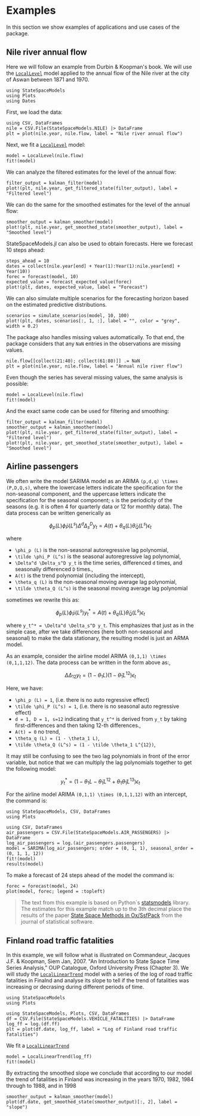 # Examples

In this section we show examples of applications and use cases of the package.

## Nile river annual flow

Here we will follow an example from Durbin & Koopman's book. We will use the [`LocalLevel`](@ref) model applied to the annual flow of the Nile river at the city of Aswan between 1871 and 1970.

```@setup nile
using StateSpaceModels
using Plots
using Dates
```

First, we load the data:

```@example nile
using CSV, DataFrames
nile = CSV.File(StateSpaceModels.NILE) |> DataFrame
plt = plot(nile.year, nile.flow, label = "Nile river annual flow")
```

Next, we fit a [`LocalLevel`](@ref) model:

```@example nile
model = LocalLevel(nile.flow)
fit!(model)
```

We can analyze the filtered estimates for the level of the annual flow:

```@example nile
filter_output = kalman_filter(model)
plot!(plt, nile.year, get_filtered_state(filter_output), label = "Filtered level")
```

We can do the same for the smoothed estimates for the level of the annual flow:

```@example nile
smoother_output = kalman_smoother(model)
plot!(plt, nile.year, get_smoothed_state(smoother_output), label = "Smoothed level")
```

StateSpaceModels.jl can also be used to obtain forecasts. Here we forecast 10 steps ahead:

```@example nile
steps_ahead = 10
dates = collect(nile.year[end] + Year(1):Year(1):nile.year[end] + Year(10))
forec = forecast(model, 10)
expected_value = forecast_expected_value(forec)
plot!(plt, dates, expected_value, label = "Forecast")
```

We can also simulate multiple scenarios for the forecasting horizon based on the estimated predictive distributions.

```@example nile
scenarios = simulate_scenarios(model, 10, 100)
plot!(plt, dates, scenarios[:, 1, :], label = "", color = "grey", width = 0.2)
```

The package also handles missing values automatically. To that end, the package considers that any `NaN` entries in the observations are missing values.

```@example nile
nile.flow[[collect(21:40); collect(61:80)]] .= NaN
plt = plot(nile.year, nile.flow, label = "Annual nile river flow")
```

Even though the series has several missing values, the same analysis is possible:

```@example nile
model = LocalLevel(nile.flow)
fit!(model)
```

And the exact same code can be used for filtering and smoothing:

```@example nile
filter_output = kalman_filter(model)
smoother_output = kalman_smoother(model)
plot!(plt, nile.year, get_filtered_state(filter_output), label = "Filtered level")
plot!(plt, nile.year, get_smoothed_state(smoother_output), label = "Smoothed level")
```

## Airline passengers

We often write the model SARIMA model as an ARIMA ``(p,d,q) \times (P,D,Q,s)``, where the lowercase letters indicate the specification for the non-seasonal component, and the uppercase letters indicate the specification for the seasonal component; ``s`` is the periodicity of the seasons (e.g. it is often 4 for quarterly data or 12 for monthly data). The data process can be written generically as

```math
\begin{equation}
    \phi_p (L) \tilde \phi_P (L^s) \Delta^d \Delta_s^D y_t = A(t) + \theta_q (L) \tilde \theta_Q (L^s) \epsilon_t
\end{equation}
```

where
 * ``\phi_p (L)`` is the non-seasonal autoregressive lag polynomial,
 * ``\tilde \phi_P (L^s)`` is the seasonal autoregressive lag polynomial,
 * ``\Delta^d \Delta_s^D y_t`` is the time series, differenced ``d`` times, and seasonally differenced ``D`` times.,
 * ``A(t)`` is the trend polynomial (including the intercept),
 * ``\theta_q (L)`` is the non-seasonal moving average lag polynomial,
 * ``\tilde \theta_Q (L^s)`` is the seasonal moving average lag polynomial

sometimes we rewrite this as:

```math
\begin{equation}
    \phi_p (L) \tilde \phi_P (L^s) y_t^* = A(t) + \theta_q (L) \tilde \theta_Q (L^s) \epsilon_t
\end{equation}
```

where ``y_t^* = \Delta^d \Delta_s^D y_t``. This emphasizes that just as in the simple case, after we take differences (here both non-seasonal and seasonal) to make the data stationary, the resulting model is just an ARMA model.

As an example, consider the airline model ARIMA ``(0,1,1) \times (0,1,1,12)``. The data process can be written in the form above as:,

```math
\begin{equation}
    \Delta \Delta_{12} y_t = (1 - \theta_1 L) (1 - \tilde \theta_1 L^{12}) \epsilon_t
\end{equation}
```

Here, we have:

 * ``\phi_p (L) = 1``, (i.e. there is no auto regressive effect)
 * ``\tilde \phi_P (L^s) = 1``, (i.e. there is no seasonal auto regressive effect)
 * ``d = 1, D = 1, s=12`` indicating that ``y_t^*`` is derived from ``y_t`` by taking first-differences and then taking 12-th differences.,
 * ``A(t) = 0`` no trend,
 * ``\theta_q (L) = (1 - \theta_1 L)``,
 * ``\tilde \theta_Q (L^s) = (1 - \tilde \theta_1 L^{12})``,

It may still be confusing to see the two lag polynomials in front of the error variable, but notice that we can multiply the lag polynomials together to get the following model:

```math
\begin{equation}
    y_t^* = (1 - \theta_1 L - \tilde \theta_1 L^{12} + \theta_1 \tilde \theta_1 L^{13}) \epsilon_t
\end{equation}
```

For the airline model ARIMA ``(0,1,1) \times (0,1,1,12)`` with an intercept, the command is:

```@setup airline
using StateSpaceModels, CSV, DataFrames
using Plots
```

```@example airline
using CSV, DataFrames
air_passengers = CSV.File(StateSpaceModels.AIR_PASSENGERS) |> DataFrame
log_air_passengers = log.(air_passengers.passengers)
model = SARIMA(log_air_passengers; order = (0, 1, 1), seasonal_order = (0, 1, 1, 12))
fit!(model)
results(model)
```

To make a forecast of 24 steps ahead of the model the command is:
```@example airline
forec = forecast(model, 24)
plot(model, forec; legend = :topleft)
```
> The text from this example is based on Python`s [statsmodels](https://www.statsmodels.org/stable/examples/notebooks/generated/statespace_sarimax_stata.html) library.
> The estimates for this example match up to the 3th decimal place the results of the paper [State Space Methods in Ox/SsfPack](https://www.jstatsoft.org/article/view/v041i03) from the journal of statistical software.

## Finland road traffic fatalities

In this example, we will follow what is illustrated on Commandeur, Jacques J.F. & Koopman, 
Siem Jan, 2007. "An Introduction to State Space Time Series Analysis," OUP Catalogue, 
Oxford University Press (Chapter 3). We will study the [`LocalLinearTrend`](@ref) model with 
a series of the log of road traffic fatalities in Finalnd and analyse its slope to tell if
the trend of fatalities was increasing or decrasing during different periods of time.

```@setup fatalities
using StateSpaceModels
using Plots
```

```@example fatalities
using StateSpaceModels, Plots, CSV, DataFrames
df = CSV.File(StateSpaceModels.VEHICLE_FATALITIES) |> DataFrame
log_ff = log.(df.ff)
plt = plot(df.date, log_ff, label = "Log of Finland road traffic fatalities")
```

We fit a [`LocalLinearTrend`](@ref)

```@example fatalities
model = LocalLinearTrend(log_ff)
fit!(model)
```

By extracting the smoothed slope we conclude that according to our model the trend of fatalities 
in Finland was increasing in the years 1970, 1982, 1984 through to 1988, and in 1998

```@example fatalities
smoother_output = kalman_smoother(model)
plot(df.date, get_smoothed_state(smoother_output)[:, 2], label = "slope")
```




